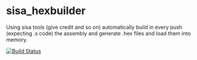 sisa_hexbuilder
===================

Using sisa tools (give credit and so on) automatically build in every push 
(expecting .s code) the assembly and generate .hex files and load them into memory.

[![Build Status](https://travis-ci.org/Marc43/sisa_hexbuilder.svg?branch=master)](https://travis-ci.org/Marc43/sisa_hexbuilder)
